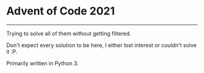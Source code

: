 # Advent of Code 2021
---

Trying to solve all of them without getting filtered.

Don't expect every solution to be here, I either lost interest or couldn't solve it :P.

Primarily written in Python 3.
